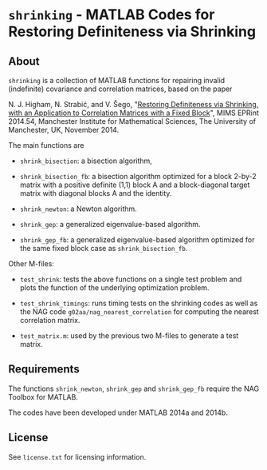 `shrinking` - MATLAB Codes for Restoring Definiteness via Shrinking
==========

About
-----

`shrinking` is a collection of MATLAB functions for repairing invalid
(indefinite) covariance and correlation matrices, based on the paper

N. J. Higham, N. Strabić, and V. Šego, "[Restoring Definiteness via Shrinking, with an
Application to Correlation Matrices with a Fixed
Block](http://eprints.ma.man.ac.uk/2191/)", MIMS EPRint
2014.54, Manchester Institute for Mathematical
  Sciences, The University of Manchester, UK, November 2014.

The main functions are

* `shrink_bisection`: a bisection algorithm,

* `shrink_bisection_fb`: a bisection algorithm optimized for a block
  2-by-2 matrix with a positive definite (1,1) block A and a 
  block-diagonal target matrix with diagonal blocks A and the identity.

* `shrink_newton`: a Newton algorithm.

* `shrink_gep`: a generalized eigenvalue-based algorithm.

* `shrink_gep_fb`: a generalized eigenvalue-based algorithm optimized for
  the same fixed block case as `shrink_bisection_fb`.

Other M-files:

* `test_shrink`: tests the above functions on a single test problem and
  plots the function of the underlying optimization problem.

* `test_shrink_timings`: runs timing tests on the shrinking codes as well
  as the NAG code `g02aa/nag_nearest_correlation` for computing the nearest
  correlation matrix.

* `test_matrix.m`: used by the previous two M-files to generate a test matrix.


Requirements
-------------

The functions `shrink_newton`, `shrink_gep` and `shrink_gep_fb` require
the NAG Toolbox for MATLAB.

The codes have been developed under MATLAB 2014a and 2014b.

License
-------

See `license.txt` for licensing information.

